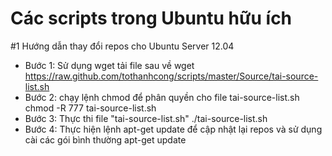 Các scripts trong Ubuntu hữu ích  
=======

#1 Hướng dẫn thay đổi repos cho Ubuntu Server 12.04

- Bước 1: Sử dụng wget tải file sau về
        wget https://raw.github.com/tothanhcong/scripts/master/Source/tai-source-list.sh
- Bước 2: chạy lệnh chmod để phân quyền cho file tai-source-list.sh
        chmod -R 777 tai-source-list.sh
- Bước 3: Thực thi file "tai-source-list.sh"
        ./tai-source-list.sh
- Bước 4: Thực hiện lệnh apt-get update để cập nhật lại repos và sử dụng cài các gói bình thường
        apt-get update
